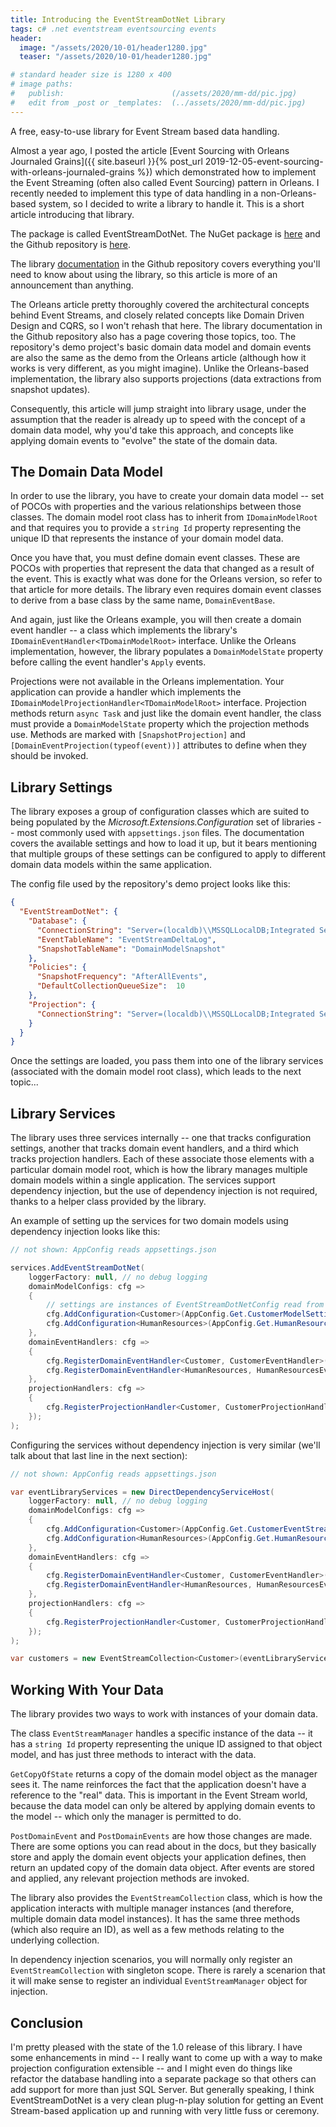 ```yaml
---
title: Introducing the EventStreamDotNet Library
tags: c# .net eventstream eventsourcing events
header:
  image: "/assets/2020/10-01/header1280.jpg"
  teaser: "/assets/2020/10-01/header1280.jpg"

# standard header size is 1280 x 400
# image paths:
#   publish:                        (/assets/2020/mm-dd/pic.jpg)
#   edit from _post or _templates:  (../assets/2020/mm-dd/pic.jpg)
---
```


A free, easy-to-use library for Event Stream based data handling.

<!--more-->

Almost a year ago, I posted the article [Event Sourcing with Orleans Journaled Grains]({{ site.baseurl }}{% post_url 2019-12-05-event-sourcing-with-orleans-journaled-grains %}) which demonstrated how to implement the Event Streaming (often also called Event Sourcing) pattern in Orleans. I recently needed to implement this type of data handling in a non-Orleans-based system, so I decided to write a library to handle it. This is a short article introducing that library.

The package is called EventStreamDotNet. The NuGet package is [here](https://github.com/MV10/EventStreamDotNet) and the Github repository is [here](https://www.nuget.org/packages/EventStreamDotNet/1.0.0).

The library [documentation](https://github.com/MV10/EventStreamDotNet/blob/master/Docs/index.md) in the Github repository covers everything you'll need to know about using the library, so this article is more of an announcement than anything.

The Orleans article pretty thoroughly covered the architectural concepts behind Event Streams, and closely related concepts like Domain Driven Design and CQRS, so I won't rehash that here. The library documentation in the Github repository also has a page covering those topics, too. The repository's demo project's basic domain data model and domain events are also the same as the demo from the Orleans article (although how it works is very different, as you might imagine). Unlike the Orleans-based implementation, the library also supports projections (data extractions from snapshot updates).

Consequently, this article will jump straight into library usage, under the assumption that the reader is already up to speed with the concept of a domain data model, why you'd take this approach, and concepts like applying domain events to "evolve" the state of the domain data.

## The Domain Data Model

In order to use the library, you have to create your domain data model -- set of POCOs with properties and the various relationships between those classes. The domain model root class has to inherit from `IDomainModelRoot` and that requires you to provide a `string Id` property representing the unique ID that represents the instance of your domain model data.

Once you have that, you must define domain event classes. These are POCOs with properties that represent the data that changed as a result of the event. This is exactly what was done for the Orleans version, so refer to that article for more details. The library even requires domain event classes to derive from a base class by the same name, `DomainEventBase`.

And again, just like the Orleans example, you will then create a domain event handler -- a class which implements the library's `IDomainEventHandler<TDomainModelRoot>` interface. Unlike the Orleans implementation, however, the library populates a `DomainModelState` property before calling the event handler's `Apply` events.

Projections were not available in the Orleans implementation. Your application can provide a handler which implements the `IDomainModelProjectionHandler<TDomainModelRoot>` interface. Projection methods return `async Task` and just like the domain event handler, the class must provide a `DomainModelState` property which the projection methods use. Methods are marked with `[SnapshotProjection]` and `[DomainEventProjection(typeof(event))]` attributes to define when they should be invoked.

## Library Settings

The library exposes a group of configuration classes which are suited to being populated by the _Microsoft.Extensions.Configuration_ set of libraries -- most commonly used with `appsettings.json` files. The documentation covers the available settings and how to load it up, but it bears mentioning that multiple groups of these settings can be configured to apply to different domain data models within the same application.

The config file used by the repository's demo project looks like this:

```json
{
  "EventStreamDotNet": {
    "Database": {
      "ConnectionString": "Server=(localdb)\\MSSQLLocalDB;Integrated Security=true;Database=EventStreamDotNet",
      "EventTableName": "EventStreamDeltaLog",
      "SnapshotTableName": "DomainModelSnapshot"
    },
    "Policies": {
      "SnapshotFrequency": "AfterAllEvents",
      "DefaultCollectionQueueSize":  10
    },
    "Projection": {
      "ConnectionString": "Server=(localdb)\\MSSQLLocalDB;Integrated Security=true;Database=EventStreamDotNet"
    }
  }
}
```

Once the settings are loaded, you pass them into one of the library services (associated with the domain model root class), which leads to the next topic...

## Library Services

The library uses three services internally -- one that tracks configuration settings, another that tracks domain event handlers, and a third which tracks projection handlers. Each of these associate those elements with a particular domain model root, which is how the library manages multiple domain models within a single application. The services support dependency injection, but the use of dependency injection is not required, thanks to a helper class provided by the library.

An example of setting up the services for two domain models using dependency injection looks like this:

```csharp
// not shown: AppConfig reads appsettings.json

services.AddEventStreamDotNet(
    loggerFactory: null, // no debug logging
    domainModelConfigs: cfg =>
    {
        // settings are instances of EventStreamDotNetConfig read from appsettings.json
        cfg.AddConfiguration<Customer>(AppConfig.Get.CustomerModelSettings);
        cfg.AddConfiguration<HumanResources>(AppConfig.Get.HumanResourcesModelSettings);
    },
    domainEventHandlers: cfg =>
    {
        cfg.RegisterDomainEventHandler<Customer, CustomerEventHandler>();
        cfg.RegisterDomainEventHandler<HumanResources, HumanResourcesEventHandler>();
    },
    projectionHandlers: cfg =>
    {
        cfg.RegisterProjectionHandler<Customer, CustomerProjectionHandler>();
    });
);
```

Configuring the services without dependency injection is very similar (we'll talk about that last line in the next section):

```csharp
// not shown: AppConfig reads appsettings.json

var eventLibraryServices = new DirectDependencyServiceHost(
    loggerFactory: null, // no debug logging
    domainModelConfigs: cfg =>
    {
        cfg.AddConfiguration<Customer>(AppConfig.Get.CustomerEventStream);
        cfg.AddConfiguration<HumanResources>(AppConfig.Get.HumanResourcesEventStream);
    },
    domainEventHandlers: cfg =>
    {
        cfg.RegisterDomainEventHandler<Customer, CustomerEventHandler>();
        cfg.RegisterDomainEventHandler<HumanResources, HumanResourcesEventHandler>();
    },
    projectionHandlers: cfg =>
    {
        cfg.RegisterProjectionHandler<Customer, CustomerProjectionHandler>();
    });
);

var customers = new EventStreamCollection<Customer>(eventLibraryServices);
```

## Working With Your Data

The library provides two ways to work with instances of your domain data. 

The class `EventStreamManager` handles a specific instance of the data -- it has a `string Id` property representing the unique ID assigned to that object model, and has just three methods to interact with the data.

`GetCopyOfState` returns a copy of the domain model object as the manager sees it. The name reinforces the fact that the application doesn't have a reference to the "real" data. This is important in the Event Stream world, because the data model can only be altered by applying domain events to the model -- which only the manager is permitted to do.

`PostDomainEvent` and `PostDomainEvents` are how those changes are made. There are some options you can read about in the docs, but they basically store and apply the domain event objects your application defines, then return an updated copy of the domain data object. After events are stored and applied, any relevant projection methods are invoked.

The library also provides the `EventStreamCollection` class, which is how the application interacts with multiple manager instances (and therefore, multiple domain data model instances). It has the same three methods (which also require an ID), as well as a few methods relating to the underlying collection.

In dependency injection scenarios, you will normally only register an `EventStreamCollection` with singleton scope. There is rarely a scenarion that it will make sense to register an individual `EventStreamManager` object for injection.

## Conclusion

I'm pretty pleased with the state of the 1.0 release of this library. I have some enhancements in mind -- I really want to come up with a way to make projection configuration extensible -- and I might even do things like refactor the database handling into a separate package so that others can add support for more than just SQL Server. But generally speaking, I think EventStreamDotNet is a very clean plug-n-play solution for getting an Event Stream-based application up and running with very little fuss or ceremony.
